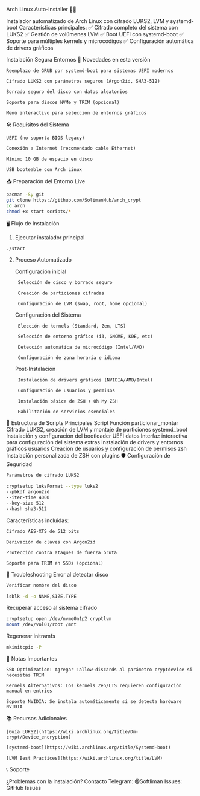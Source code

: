 Arch Linux Auto-Installer 🔐🚀

Instalador automatizado de Arch Linux con cifrado LUKS2, LVM y systemd-boot
Características principales:
✅ Cifrado completo del sistema con LUKS2
✅ Gestión de volúmenes LVM
✅ Boot UEFI con systemd-boot
✅ Soporte para múltiples kernels y microcódigos
✅ Configuración automática de drivers gráficos

Instalación Segura
Entornos
🌟 Novedades en esta versión

    Reemplazo de GRUB por systemd-boot para sistemas UEFI modernos

    Cifrado LUKS2 con parámetros seguros (Argon2id, SHA3-512)

    Borrado seguro del disco con datos aleatorios

    Soporte para discos NVMe y TRIM (opcional)

    Menú interactivo para selección de entornos gráficos

🛠️ Requisitos del Sistema

    UEFI (no soporta BIOS legacy)

    Conexión a Internet (recomendado cable Ethernet)

    Mínimo 10 GB de espacio en disco

    USB booteable con Arch Linux

📥 Preparación del Entorno Live

```bash
pacman -Sy git
git clone https://github.com/SolimanHub/arch_crypt
cd arch
chmod +x start scripts/*
```
🖥️ Flujo de Instalación
1. Ejecutar instalador principal

```bash
./start
```
2. Proceso Automatizado

    Configuración inicial

        Selección de disco y borrado seguro

        Creación de particiones cifradas

        Configuración de LVM (swap, root, home opcional)

    Configuración del Sistema

        Elección de kernels (Standard, Zen, LTS)

        Selección de entorno gráfico (i3, GNOME, KDE, etc)

        Detección automática de microcódigo (Intel/AMD)

        Configuración de zona horaria e idioma

    Post-Instalación

        Instalación de drivers gráficos (NVIDIA/AMD/Intel)

        Configuración de usuarios y permisos

        Instalación básica de ZSH + Oh My ZSH

        Habilitación de servicios esenciales

🔧 Estructura de Scripts Principales
Script	Función
particionar_montar	Cifrado LUKS2, creación de LVM y montaje de particiones
systemd_boot	Instalación y configuración del bootloader UEFI
datos	Interfaz interactiva para configuración del sistema
extras	Instalación de drivers y entornos gráficos
usuarios	Creación de usuarios y configuración de permisos
zsh	Instalación personalizada de ZSH con plugins
🛡️ Configuración de Seguridad

```bash
Parámetros de cifrado LUKS2

cryptsetup luksFormat --type luks2
--pbkdf argon2id
--iter-time 4000
--key-size 512
--hash sha3-512
```

Características incluidas:

    Cifrado AES-XTS de 512 bits

    Derivación de claves con Argon2id

    Protección contra ataques de fuerza bruta

    Soporte para TRIM en SSDs (opcional)

🚦 Troubleshooting
Error al detectar disco

```bash
Verificar nombre del disco

lsblk -d -o NAME,SIZE,TYPE
```
Recuperar acceso al sistema cifrado

```bash
cryptsetup open /dev/nvme0n1p2 cryptlvm
mount /dev/vol01/root /mnt
```
Regenerar initramfs

```bash
mkinitcpio -P
```
📌 Notas Importantes

    SSD Optimization: Agregar :allow-discards al parámetro cryptdevice si necesitas TRIM

    Kernels Alternativos: Los kernels Zen/LTS requieren configuración manual en entries

    Soporte NVIDIA: Se instala automáticamente si se detecta hardware NVIDIA

📚 Recursos Adicionales

    [Guía LUKS2](https://wiki.archlinux.org/title/Dm-crypt/Device_encryption)

    [systemd-boot](https://wiki.archlinux.org/title/Systemd-boot)

    [LVM Best Practices](https://wiki.archlinux.org/title/LVM)

📞 Soporte

¿Problemas con la instalación?
Contacto Telegram: @Softliman
Issues: GitHub Issues
